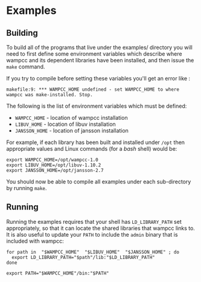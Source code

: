 # Examples

## Building

To build all of the programs that live under the examples/ directory you will need to first define some environment variables which describe where wampcc and its dependent libraries have been installed, and then issue the `make` command.

If you try to compile before setting these variables you'll get an error like :

```console
makefile:9: *** WAMPCC_HOME undefined - set WAMPCC_HOME to where wampcc was make-installed. Stop.
```

The following is the list of environment variables which must be defined:

- `WAMPCC_HOME` - location of wampcc installation
- `LIBUV_HOME`  - location of libuv installation
- `JANSSON_HOME` - location of jansson installation

For example, if each library has been built and installed under `/opt` then
appropriate values and Linux commands (for a _bash_ shell) would be:

```console
export WAMPCC_HOME=/opt/wampcc-1.0
export LIBUV_HOME=/opt/libuv-1.10.2
export JANSSON_HOME=/opt/jansson-2.7
```

You should now be able to compile all examples under each sub-directory by running `make`.

## Running

Running the examples requires that your shell has `LD_LIBRARY_PATH` set appropriately, so that it can locate the shared libraries that wampcc links to. It is also useful to update your `PATH` to include the `admin` binary that is included with wampcc:


```console
for path in  "$WAMPCC_HOME"  "$LIBUV_HOME"  "$JANSSON_HOME" ; do
  export LD_LIBRARY_PATH="$path"/lib:"$LD_LIBRARY_PATH"
done

export PATH="$WAMPCC_HOME"/bin:"$PATH"
```



